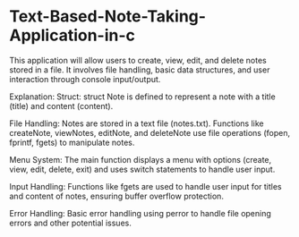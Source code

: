 # Text-Based-Note-Taking-Application-in-c
 This application will allow users to create, view, edit, and delete notes stored in a file. It involves file handling, basic data structures, and user interaction through console input/output.


 Explanation:
Struct: struct Note is defined to represent a note with a title (title) and content (content).

File Handling: Notes are stored in a text file (notes.txt). Functions like createNote, viewNotes, editNote, and deleteNote use file operations (fopen, fprintf, fgets) to manipulate notes.

Menu System: The main function displays a menu with options (create, view, edit, delete, exit) and uses switch statements to handle user input.

Input Handling: Functions like fgets are used to handle user input for titles and content of notes, ensuring buffer overflow protection.

Error Handling: Basic error handling using perror to handle file opening errors and other potential issues.
